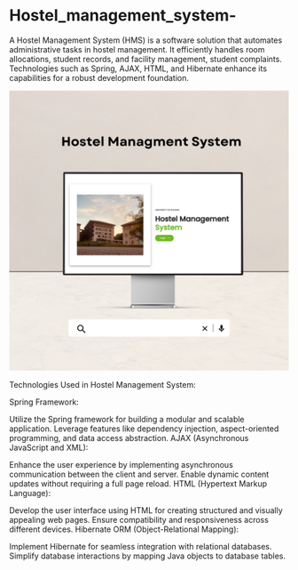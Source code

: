 # Hostel_management_system-
A Hostel Management System (HMS) is a software solution that automates administrative tasks in hostel management. It efficiently handles room allocations, student records, and facility management, student complaints. Technologies such as Spring, AJAX, HTML, and Hibernate enhance its capabilities for a robust development foundation.


<img src="https://github.com/AshanIndrajith/Hostel_managment_system-/blob/main/hostell.png">



Technologies Used in Hostel Management System:

Spring Framework:

Utilize the Spring framework for building a modular and scalable application.
Leverage features like dependency injection, aspect-oriented programming, and data access abstraction.
AJAX (Asynchronous JavaScript and XML):

Enhance the user experience by implementing asynchronous communication between the client and server.
Enable dynamic content updates without requiring a full page reload.
HTML (Hypertext Markup Language):

Develop the user interface using HTML for creating structured and visually appealing web pages.
Ensure compatibility and responsiveness across different devices.
Hibernate ORM (Object-Relational Mapping):

Implement Hibernate for seamless integration with relational databases.
Simplify database interactions by mapping Java objects to database tables.
